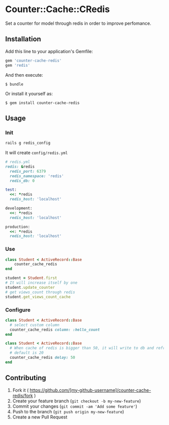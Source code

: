# Counter::Cache::CRedis

Set a counter for model through redis in order to improve perfomance.

## Installation

Add this line to your application's Gemfile:

```ruby
gem 'counter-cache-redis'
gem 'redis'
```

And then execute:

    $ bundle

Or install it yourself as:

    $ gem install counter-cache-redis

## Usage

### Init

```ruby
rails g redis_config
```
It will create `config/redis.yml`

```ruby
# redis.yml
redis: &redis
  redis_port: 6379
  redis_namespace: 'redis'
  redis_db: 0

test:
  <<: *redis
  redis_host: 'localhost'

development:
  <<: *redis
  redis_host: 'localhost'

production:
  <<: *redis
  redis_host: 'localhost'

```

### Use

```ruby
class Student < ActiveRecord::Base
    counter_cache_redis
end
```
```ruby
student = Student.first
# It will increase itself by one
student.update_counter
# get views_count through redis
student.get_views_count_cache
```

### Configure
```ruby
class Student < ActiveRecord::Base
  # select custom column
  counter_cache_redis column: :hello_count
end
```
```ruby
class Student < ActiveRecord::Base
  # When cache of redis is bigger than 50, it will write to db and refresh redis
  # default is 20
  counter_cache_redis delay: 50
end
```

## Contributing

1. Fork it ( https://github.com/[my-github-username]/counter-cache-redis/fork )
2. Create your feature branch (`git checkout -b my-new-feature`)
3. Commit your changes (`git commit -am 'Add some feature'`)
4. Push to the branch (`git push origin my-new-feature`)
5. Create a new Pull Request
